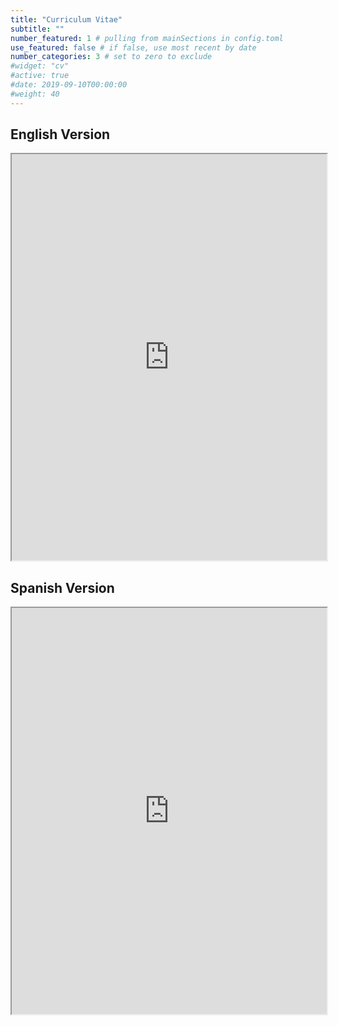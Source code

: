 ```yaml
---
title: "Curriculum Vitae"
subtitle: ""
number_featured: 1 # pulling from mainSections in config.toml
use_featured: false # if false, use most recent by date
number_categories: 3 # set to zero to exclude
#widget: "cv"
#active: true
#date: 2019-09-10T00:00:00
#weight: 40
---
```

## English Version
<iframe src="https://drive.google.com/file/d/1NIPXUdryweiORibwY6e3XfPXODmZ3TUd/preview" 
                width="100%" height="650px" 
                class="presentation-iframe">
</iframe>

## Spanish Version
<iframe src="https://drive.google.com/file/d/1BOEsbLsVVK4jkx8i6pUoQROYdCWw_AlK/preview" 
                width="100%" height="650px" 
                class="presentation-iframe">
</iframe>